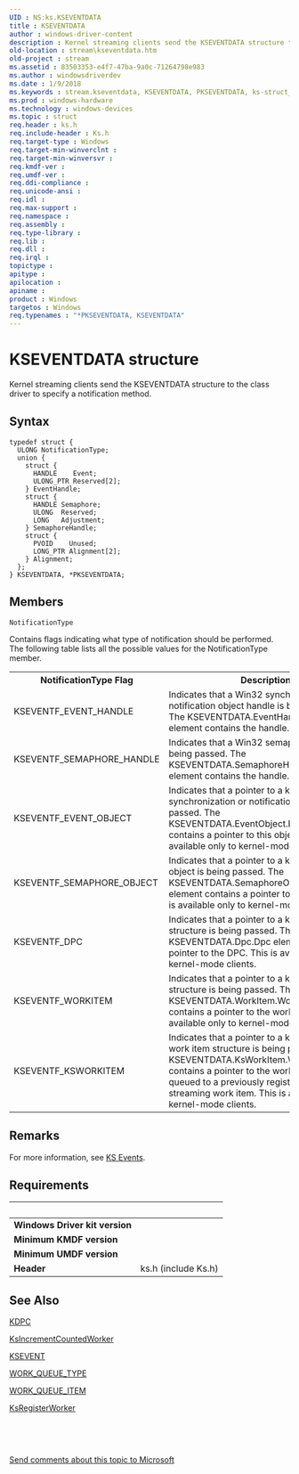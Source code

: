 ```yaml
---
UID : NS:ks.KSEVENTDATA
title : KSEVENTDATA
author : windows-driver-content
description : Kernel streaming clients send the KSEVENTDATA structure to the class driver to specify a notification method.
old-location : stream\kseventdata.htm
old-project : stream
ms.assetid : 83503353-e4f7-47ba-9a0c-71264798e983
ms.author : windowsdriverdev
ms.date : 1/9/2018
ms.keywords : stream.kseventdata, KSEVENTDATA, PKSEVENTDATA, ks-struct_e9669775-4fb9-465a-bd2b-fd02f718d7a3.xml, ks/KSEVENTDATA, PKSEVENTDATA structure pointer [Streaming Media Devices], ks/PKSEVENTDATA, KSEVENTDATA structure [Streaming Media Devices], *PKSEVENTDATA
ms.prod : windows-hardware
ms.technology : windows-devices
ms.topic : struct
req.header : ks.h
req.include-header : Ks.h
req.target-type : Windows
req.target-min-winverclnt : 
req.target-min-winversvr : 
req.kmdf-ver : 
req.umdf-ver : 
req.ddi-compliance : 
req.unicode-ansi : 
req.idl : 
req.max-support : 
req.namespace : 
req.assembly : 
req.type-library : 
req.lib : 
req.dll : 
req.irql : 
topictype : 
apitype : 
apilocation : 
apiname : 
product : Windows
targetos : Windows
req.typenames : "*PKSEVENTDATA, KSEVENTDATA"
---
```


# KSEVENTDATA structure
Kernel streaming clients send the KSEVENTDATA structure to the class driver to specify a notification method.

## Syntax
````
typedef struct {
  ULONG NotificationType;
  union {
    struct {
      HANDLE    Event;
      ULONG_PTR Reserved[2];
    } EventHandle;
    struct {
      HANDLE Semaphore;
      ULONG  Reserved;
      LONG   Adjustment;
    } SemaphoreHandle;
    struct {
      PVOID    Unused;
      LONG_PTR Alignment[2];
    } Alignment;
  };
} KSEVENTDATA, *PKSEVENTDATA;
````

## Members


`NotificationType`

Contains flags indicating what type of notification should be performed. The following table lists all the possible values for the NotificationType member.
<table>
<tr>
<th>NotificationType Flag</th>
<th>Description</th>
</tr>
<tr>
<td>
KSEVENTF_EVENT_HANDLE

</td>
<td>
Indicates that a Win32 synchronization or notification object handle is being passed. The KSEVENTDATA.EventHandle.Event element contains the handle.

</td>
</tr>
<tr>
<td>
KSEVENTF_SEMAPHORE_HANDLE

</td>
<td>
Indicates that a Win32 semaphore handle is being passed. The KSEVENTDATA.SemaphoreHandle.Semaphore element contains the handle.

</td>
</tr>
<tr>
<td>
KSEVENTF_EVENT_OBJECT

</td>
<td>
Indicates that a pointer to a kernel synchronization or notification object is being passed. The KSEVENTDATA.EventObject.Event element contains a pointer to this object. This is available only to kernel-mode clients.

</td>
</tr>
<tr>
<td>
KSEVENTF_SEMAPHORE_OBJECT

</td>
<td>
Indicates that a pointer to a kernel semaphore object is being passed. The KSEVENTDATA.SemaphoreObject.Semaphore element contains a pointer to this object. This is available only to kernel-mode clients.

</td>
</tr>
<tr>
<td>
KSEVENTF_DPC

</td>
<td>
Indicates that a pointer to a kernel DPC structure is being passed. The KSEVENTDATA.Dpc.Dpc element contains a pointer to the DPC. This is available only to kernel-mode clients.

</td>
</tr>
<tr>
<td>
KSEVENTF_WORKITEM

</td>
<td>
Indicates that a pointer to a kernel work item structure is being passed. The KSEVENTDATA.WorkItem.WorkQueueItem contains a pointer to the work item. This is available only to kernel-mode clients.

</td>
</tr>
<tr>
<td>
KSEVENTF_KSWORKITEM

</td>
<td>
Indicates that a pointer to a kernel streaming work item structure is being passed. The KSEVENTDATA.KsWorkItem.WorkQueueItem contains a pointer to the work item, and is queued to a previously registered kernel streaming work item. This is available only to kernel-mode clients.

</td>
</tr>
</table>

## Remarks
For more information, see <a href="https://msdn.microsoft.com/3eaa1d65-8417-4a07-b358-823394baec9b">KS Events</a>.

## Requirements
| &nbsp; | &nbsp; |
| ---- |:---- |
| **Windows Driver kit version** |  |
| **Minimum KMDF version** |  |
| **Minimum UMDF version** |  |
| **Header** | ks.h (include Ks.h) |

## See Also

<a href="https://msdn.microsoft.com/library/windows/hardware/ff551882">KDPC</a>

<a href="..\ks\nf-ks-ksincrementcountedworker.md">KsIncrementCountedWorker</a>

<a href="..\ks\nf-ks-ikscontrol-ksevent.md">KSEVENT</a>

<a href="..\wdm\ne-wdm-_work_queue_type.md">WORK_QUEUE_TYPE</a>

<a href="..\wdm\ns-wdm-_work_queue_item.md">WORK_QUEUE_ITEM</a>

<a href="..\ks\nf-ks-ksregisterworker.md">KsRegisterWorker</a>

 

 

<a href="mailto:wsddocfb@microsoft.com?subject=Documentation%20feedback [stream\stream]:%20KSEVENTDATA structure%20 RELEASE:%20(1/9/2018)&amp;body=%0A%0APRIVACY STATEMENT%0A%0AWe use your feedback to improve the documentation. We don't use your email address for any other purpose, and we'll remove your email address from our system after the issue that you're reporting is fixed. While we're working to fix this issue, we might send you an email message to ask for more info. Later, we might also send you an email message to let you know that we've addressed your feedback.%0A%0AFor more info about Microsoft's privacy policy, see http://privacy.microsoft.com/en-us/default.aspx." title="Send comments about this topic to Microsoft">Send comments about this topic to Microsoft</a>